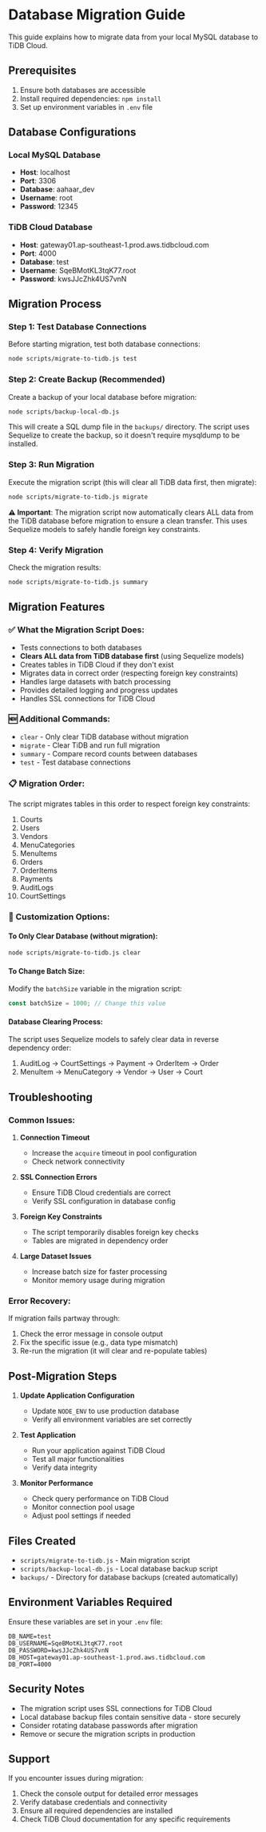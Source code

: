 # Database Migration Guide

This guide explains how to migrate data from your local MySQL database to TiDB Cloud.

## Prerequisites

1. Ensure both databases are accessible
2. Install required dependencies: `npm install`
3. Set up environment variables in `.env` file

## Database Configurations

### Local MySQL Database
- **Host**: localhost
- **Port**: 3306
- **Database**: aahaar_dev
- **Username**: root
- **Password**: 12345

### TiDB Cloud Database
- **Host**: gateway01.ap-southeast-1.prod.aws.tidbcloud.com
- **Port**: 4000
- **Database**: test
- **Username**: SqeBMotKL3tqK77.root
- **Password**: kwsJJcZhk4US7vnN

## Migration Process

### Step 1: Test Database Connections
Before starting migration, test both database connections:

```bash
node scripts/migrate-to-tidb.js test
```

### Step 2: Create Backup (Recommended)
Create a backup of your local database before migration:

```bash
node scripts/backup-local-db.js
```

This will create a SQL dump file in the `backups/` directory. The script uses Sequelize to create the backup, so it doesn't require mysqldump to be installed.

### Step 3: Run Migration
Execute the migration script (this will clear all TiDB data first, then migrate):

```bash
node scripts/migrate-to-tidb.js migrate
```

**⚠️ Important**: The migration script now automatically clears ALL data from the TiDB database before migration to ensure a clean transfer. This uses Sequelize models to safely handle foreign key constraints.

### Step 4: Verify Migration
Check the migration results:

```bash
node scripts/migrate-to-tidb.js summary
```

## Migration Features

### ✅ What the Migration Script Does:
- Tests connections to both databases
- **Clears ALL data from TiDB database first** (using Sequelize models)
- Creates tables in TiDB Cloud if they don't exist
- Migrates data in correct order (respecting foreign key constraints)
- Handles large datasets with batch processing
- Provides detailed logging and progress updates
- Handles SSL connections for TiDB Cloud

### 🆕 Additional Commands:
- `clear` - Only clear TiDB database without migration
- `migrate` - Clear TiDB and run full migration
- `summary` - Compare record counts between databases
- `test` - Test database connections

### 📋 Migration Order:
The script migrates tables in this order to respect foreign key constraints:
1. Courts
2. Users
3. Vendors
4. MenuCategories
5. MenuItems
6. Orders
7. OrderItems
8. Payments
9. AuditLogs
10. CourtSettings

### 🔧 Customization Options:

#### To Only Clear Database (without migration):
```bash
node scripts/migrate-to-tidb.js clear
```

#### To Change Batch Size:
Modify the `batchSize` variable in the migration script:
```javascript
const batchSize = 1000; // Change this value
```

#### Database Clearing Process:
The script uses Sequelize models to safely clear data in reverse dependency order:
1. AuditLog → CourtSettings → Payment → OrderItem → Order
2. MenuItem → MenuCategory → Vendor → User → Court

## Troubleshooting

### Common Issues:

1. **Connection Timeout**
   - Increase the `acquire` timeout in pool configuration
   - Check network connectivity

2. **SSL Connection Errors**
   - Ensure TiDB Cloud credentials are correct
   - Verify SSL configuration in database config

3. **Foreign Key Constraints**
   - The script temporarily disables foreign key checks
   - Tables are migrated in dependency order

4. **Large Dataset Issues**
   - Increase batch size for faster processing
   - Monitor memory usage during migration

### Error Recovery:
If migration fails partway through:
1. Check the error message in console output
2. Fix the specific issue (e.g., data type mismatch)
3. Re-run the migration (it will clear and re-populate tables)

## Post-Migration Steps

1. **Update Application Configuration**
   - Update `NODE_ENV` to use production database
   - Verify all environment variables are set correctly

2. **Test Application**
   - Run your application against TiDB Cloud
   - Test all major functionalities
   - Verify data integrity

3. **Monitor Performance**
   - Check query performance on TiDB Cloud
   - Monitor connection pool usage
   - Adjust pool settings if needed

## Files Created

- `scripts/migrate-to-tidb.js` - Main migration script
- `scripts/backup-local-db.js` - Local database backup script
- `backups/` - Directory for database backups (created automatically)

## Environment Variables Required

Ensure these variables are set in your `.env` file:
```
DB_NAME=test
DB_USERNAME=SqeBMotKL3tqK77.root
DB_PASSWORD=kwsJJcZhk4US7vnN
DB_HOST=gateway01.ap-southeast-1.prod.aws.tidbcloud.com
DB_PORT=4000
```

## Security Notes

- The migration script uses SSL connections for TiDB Cloud
- Local database backup files contain sensitive data - store securely
- Consider rotating database passwords after migration
- Remove or secure the migration scripts in production

## Support

If you encounter issues during migration:
1. Check the console output for detailed error messages
2. Verify database credentials and connectivity
3. Ensure all required dependencies are installed
4. Check TiDB Cloud documentation for any specific requirements
